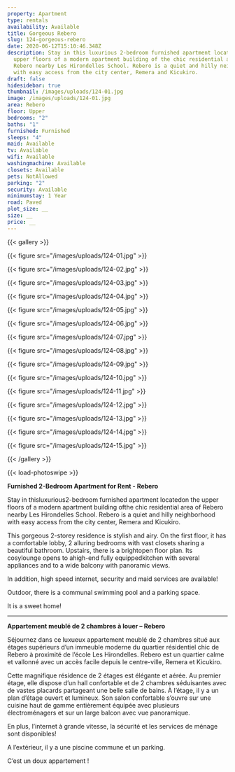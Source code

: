 ```yaml
---
property: Apartment
type: rentals
availability: Available
title: Gorgeous Rebero
slug: 124-gorgeous-rebero
date: 2020-06-12T15:10:46.348Z
description: Stay in this luxurious 2-bedroom furnished apartment located on the
  upper floors of a modern apartment building of the chic residential area of
  Rebero nearby Les Hirondelles School. Rebero is a quiet and hilly neighborhood
  with easy access from the city center, Remera and Kicukiro.
draft: false
hidesidebar: true
thumbnail: /images/uploads/124-01.jpg
image: /images/uploads/124-01.jpg
area: Rebero
floor: Upper
bedrooms: "2"
baths: "1"
furnished: Furnished
sleeps: "4"
maid: Available
tv: Available
wifi: Available
washingmachine: Available
closets: Available
pets: NotAllowed
parking: "2"
security: Available
minimumstay: 1 Year
road: Paved
plot_size: __
size: __
price: __
---
```

{{< gallery >}}

{{< figure src="/images/uploads/124-01.jpg" >}}

{{< figure src="/images/uploads/124-02.jpg" >}}

{{< figure src="/images/uploads/124-03.jpg" >}}

{{< figure src="/images/uploads/124-04.jpg" >}}

{{< figure src="/images/uploads/124-05.jpg" >}}

{{< figure src="/images/uploads/124-06.jpg" >}}

{{< figure src="/images/uploads/124-07.jpg" >}}

{{< figure src="/images/uploads/124-08.jpg" >}}

{{< figure src="/images/uploads/124-09.jpg" >}}

{{< figure src="/images/uploads/124-10.jpg" >}}

{{< figure src="/images/uploads/124-11.jpg" >}}

{{< figure src="/images/uploads/124-12.jpg" >}}

{{< figure src="/images/uploads/124-13.jpg" >}}

{{< figure src="/images/uploads/124-14.jpg" >}}

{{< figure src="/images/uploads/124-15.jpg" >}}

{{< /gallery >}}

{{< load-photoswipe >}}

**Furnished 2-Bedroom Apartment for Rent - Rebero**

Stay in thisluxurious2-bedroom furnished apartment locatedon the upper floors of a modern apartment building ofthe chic residential area of Rebero nearby Les Hirondelles School. Rebero is a quiet and hilly neighborhood with easy access from the city center, Remera and Kicukiro.

This gorgeous 2-storey residence is stylish and airy. On the first floor, it has a comfortable lobby, 2 alluring bedrooms with vast closets sharing a beautiful bathroom. Upstairs, there is a brightopen floor plan. Its cosylounge opens to ahigh-end fully equippedkitchen with several appliances and to a wide balcony with panoramic views.

In addition, high speed internet, security and maid services are available!

Outdoor, there is a communal swimming pool and a parking space.

It is a sweet home!

- - -

**Appartement meublé de 2 chambres à louer – Rebero**

Séjournez dans ce luxueux appartement meublé de 2 chambres situé aux étages supérieurs d’un immeuble moderne du quartier résidentiel chic de Rebero à proximité de l’école Les Hirondelles. Rebero est un quartier calme et vallonné avec un accès facile depuis le centre-ville, Remera et Kicukiro.

Cette magnifique résidence de 2 étages est élégante et aérée. Au premier étage, elle dispose d’un hall confortable et de 2 chambres séduisantes avec de vastes placards partageant une belle salle de bains. À l’étage, il y a un plan d’étage ouvert et lumineux. Son salon confortable s’ouvre sur une cuisine haut de gamme entièrement équipée avec plusieurs électroménagers et sur un large balcon avec vue panoramique.

En plus, l’internet à grande vitesse, la sécurité et les services de ménage sont disponibles!

A l’extérieur, il y a une piscine commune et un parking.

C’est un doux appartement !